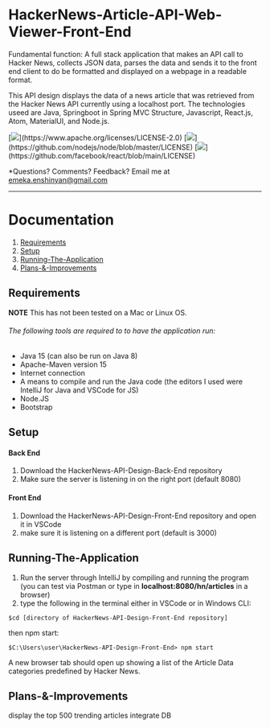 # HackerNews-Article-API-Web-Viewer-Front-End
Fundamental function: A full stack application that makes an API call to Hacker News, collects JSON data, parses the data and sends it to the front end client to do be formatted and displayed on a webpage in a readable format.

This API design displays the data of a news article that was retrieved from the Hacker News API currently using a localhost port. The technologies useed are Java, Springboot in Spring MVC Structure, Javascript, React.js, Atom, MaterialUI, and Node.js.

[![](https://img.shields.io/badge/license-Spring-darkgreen.svg?)](https://www.apache.org/licenses/LICENSE-2.0)
[![](https://img.shields.io/badge/license-Node-blue.svg?)](https://github.com/nodejs/node/blob/master/LICENSE)
[![](https://img.shields.io/badge/license-React-lightblue.svg?)](https://github.com/facebook/react/blob/main/LICENSE)

*Questions?  Comments?  Feedback? Email me at emeka.enshinyan@gmail.com 

-----



# Documentation
1. [Requirements](#Requirements)
2. [Setup](#Setup)
3. [Running-The-Application](#Running-The-Application)
4. [Plans-&-Improvements](#Plans-&-Improvements)

## Requirements
**NOTE** This has not been tested on a Mac or Linux OS.

###### The following tools are required to to have the application run:
- Java 15 (can also be run on Java 8)
- Apache-Maven version 15
- Internet connection
- A means to compile and run the Java code (the editors I used were IntelliJ for Java and VSCode for JS)
- Node.JS
- Bootstrap

## Setup
#### Back End
1. Download the HackerNews-API-Design-Back-End repository
2.  Make sure the server is listening in on the right port (default 8080)
#### Front End
1. Download the HackerNews-API-Design-Front-End repository and open it in VSCode
2. make sure it is listening on a different port (default is 3000)

## Running-The-Application
1.  Run the server through IntelliJ by compiling and running the program (you can test via Postman or type in **localhost:8080/hn/articles** in a browser) 
2. type the following in the terminal either in VSCode or in Windows CLI:
```
$cd [directory of HackerNews-API-Design-Front-End repository]
```
then npm start:
```
$C:\Users\user\HackerNews-API-Design-Front-End> npm start
```
A new browser tab should open up showing a list of the Article Data categories predefined by Hacker News.

## Plans-&-Improvements

display the top 500 trending articles
integrate DB
